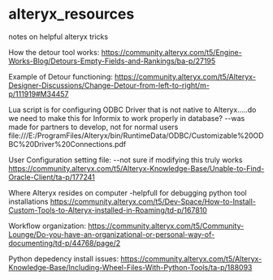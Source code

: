 # alteryx_resources
notes on helpful alteryx tricks


How the detour tool works:
https://community.alteryx.com/t5/Engine-Works-Blog/Detours-Empty-Fields-and-Rankings/ba-p/27195

Example of Detour functioning:
https://community.alteryx.com/t5/Alteryx-Designer-Discussions/Change-Detour-from-left-to-right/m-p/111919#M34457


Lua script is for configuring ODBC Driver that is not native to Alteryx.....do we need to make this for Informix to work properly in database?
--was made for partners to develop, not for normal users
file:///E:/ProgramFiles/Alteryx/bin/RuntimeData/ODBC/Customizable%20ODBC%20Driver%20Connections.pdf


User Configuration setting file:
--not sure if modifying this truly works
https://community.alteryx.com/t5/Alteryx-Knowledge-Base/Unable-to-Find-Oracle-Client/ta-p/177241

Where Alteryx resides on computer
-helpfull for debugging python tool installations
https://community.alteryx.com/t5/Dev-Space/How-to-Install-Custom-Tools-to-Alteryx-installed-in-Roaming/td-p/167810


Workflow organization:
https://community.alteryx.com/t5/Community-Lounge/Do-you-have-an-organizational-or-personal-way-of-documenting/td-p/44768/page/2


Python depedency install issues:
https://community.alteryx.com/t5/Alteryx-Knowledge-Base/Including-Wheel-Files-With-Python-Tools/ta-p/188093
